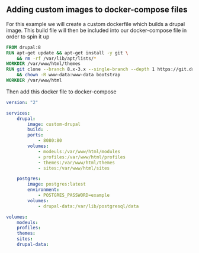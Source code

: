 
## **Adding custom images to docker-compose files**

For this example we will create a custom dockerfile which builds a drupal image. 
This build file will then be included into our docker-compose file in order to spin it up

```dockerfile
FROM drupal:8
RUN apt-get update && apt-get install -y git \
    && rm -rf /var/lib/apt/lists/*
WORKDIR /var/www/html/themes
RUN git clone --branch 8.x-3.x --single-branch --depth 1 https://git.drupal.org/project/bootstrap.git \
    && chown -R www-data:www-data bootstrap
WORKDIR /var/www/html
```

Then add this docker file to docker-compose

```yaml
version: "2"

services:
    drupal:
        image: custom-drupal
        build: .
        ports:
            - 8080:80
        volumes:
            - modeuls:/var/www/html/modules
            - profiles:/var/www/html/profiles
            - themes:/var/www/html/themes
            - sites:/var/www/html/sites

    postgres:
        image: postgres:latest
        environment:
            - POSTGRES_PASSWORD=example
        volumes:
            - drupal-data:/var/lib/postgresql/data

volumes:
    modeuls:
    profiles:
    themes:
    sites:
    drupal-data:
```
